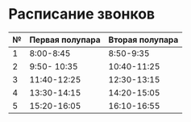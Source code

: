 # Расписание звонков

| № | Первая полупара | Вторая полупара |
| - | --------------- | --------------- |
| 1 | 8:00-8:45       | 8:50-9:35       |
| 2 | 9:50- 10:35     | 10:40-11:25     |
| 3 | 11:40-12:25     | 12:30-13:15     |
| 4 | 13:30-14:15     | 14:20-15:05     |
| 5 | 15:20-16:05     | 16:10-16:55     |